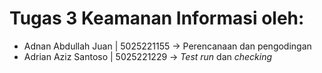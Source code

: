 # Tugas 3 Keamanan Informasi oleh:
- Adnan Abdullah Juan | 5025221155 → Perencanaan dan pengodingan
- Adrian Aziz Santoso | 5025221229 → _Test run_ dan _checking_